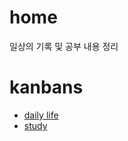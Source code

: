 # home
일상의 기록 및 공부 내용 정리

# kanbans 
* [daily life](https://github.com/hongsoog/home/projects/1)
* [study](https://github.com/hongsoog/home/projects/2)
